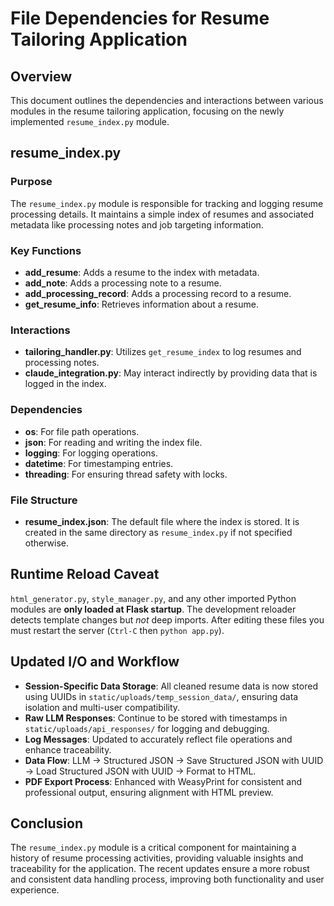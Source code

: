# File Dependencies for Resume Tailoring Application

## Overview
This document outlines the dependencies and interactions between various modules in the resume tailoring application, focusing on the newly implemented `resume_index.py` module.

## resume_index.py

### Purpose
The `resume_index.py` module is responsible for tracking and logging resume processing details. It maintains a simple index of resumes and associated metadata like processing notes and job targeting information.

### Key Functions
- **add_resume**: Adds a resume to the index with metadata.
- **add_note**: Adds a processing note to a resume.
- **add_processing_record**: Adds a processing record to a resume.
- **get_resume_info**: Retrieves information about a resume.

### Interactions
- **tailoring_handler.py**: Utilizes `get_resume_index` to log resumes and processing notes.
- **claude_integration.py**: May interact indirectly by providing data that is logged in the index.

### Dependencies
- **os**: For file path operations.
- **json**: For reading and writing the index file.
- **logging**: For logging operations.
- **datetime**: For timestamping entries.
- **threading**: For ensuring thread safety with locks.

### File Structure
- **resume_index.json**: The default file where the index is stored. It is created in the same directory as `resume_index.py` if not specified otherwise.

## Runtime Reload Caveat
`html_generator.py`, `style_manager.py`, and any other imported Python modules are **only loaded at Flask startup**.  The development reloader detects template changes but *not* deep imports.  After editing these files you must restart the server (`Ctrl-C` then `python app.py`).

## Updated I/O and Workflow

- **Session-Specific Data Storage**: All cleaned resume data is now stored using UUIDs in `static/uploads/temp_session_data/`, ensuring data isolation and multi-user compatibility.
- **Raw LLM Responses**: Continue to be stored with timestamps in `static/uploads/api_responses/` for logging and debugging.
- **Log Messages**: Updated to accurately reflect file operations and enhance traceability.
- **Data Flow**: LLM -> Structured JSON -> Save Structured JSON with UUID -> Load Structured JSON with UUID -> Format to HTML.
- **PDF Export Process**: Enhanced with WeasyPrint for consistent and professional output, ensuring alignment with HTML preview.

## Conclusion
The `resume_index.py` module is a critical component for maintaining a history of resume processing activities, providing valuable insights and traceability for the application. The recent updates ensure a more robust and consistent data handling process, improving both functionality and user experience. 